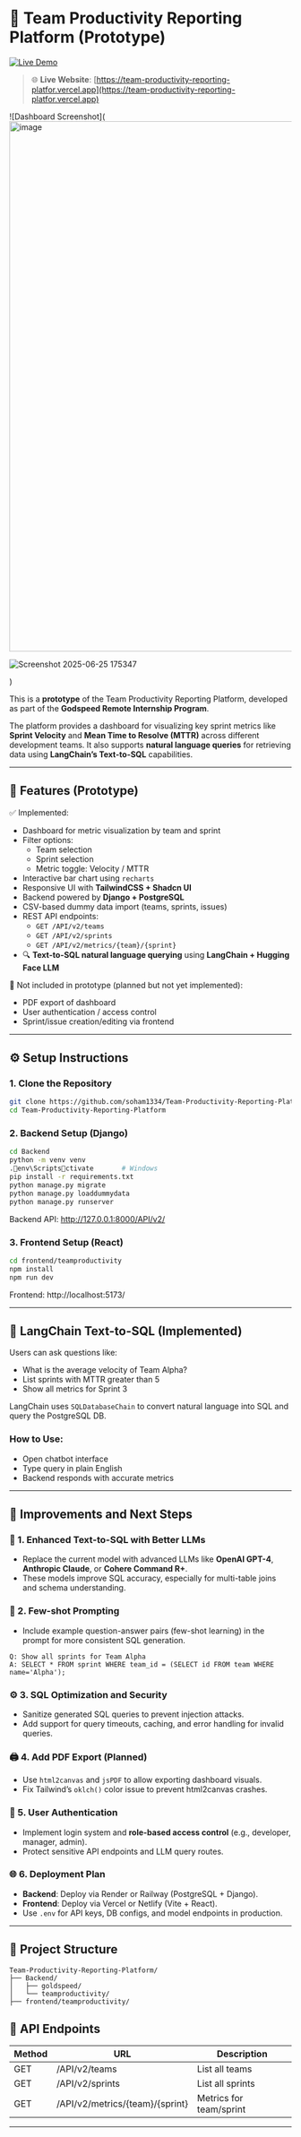 # 🧩 Team Productivity Reporting Platform (Prototype)

[![Live Demo](https://img.shields.io/badge/Visit%20Live%20Site-Vercel-black?style=for-the-badge&logo=vercel)](https://team-productivity-reporting-platfor.vercel.app)

> 🌐 **Live Website**: [https://team-productivity-reporting-platfor.vercel.app](https://team-productivity-reporting-platfor.vercel.app)

![Dashboard Screenshot](<img width="947" alt="image" src="https://github.com/user-attachments/assets/1dd8b5aa-d9f8-4d59-8641-7e6eb7dd2f04" />

![Screenshot 2025-06-25 175347](https://github.com/user-attachments/assets/383dccad-d8db-4e31-b33b-3dc2faf35274)

)



This is a **prototype** of the Team Productivity Reporting Platform, developed as part of the **Godspeed Remote Internship Program**.

The platform provides a dashboard for visualizing key sprint metrics like **Sprint Velocity** and **Mean Time to Resolve (MTTR)** across different development teams. It also supports **natural language queries** for retrieving data using **LangChain’s Text-to-SQL** capabilities.

---

## 🚀 Features (Prototype)

✅ Implemented:

- Dashboard for metric visualization by team and sprint
- Filter options:
  - Team selection
  - Sprint selection
  - Metric toggle: Velocity / MTTR
- Interactive bar chart using `recharts`
- Responsive UI with **TailwindCSS + Shadcn UI**
- Backend powered by **Django + PostgreSQL**
- CSV-based dummy data import (teams, sprints, issues)
- REST API endpoints:
  - `GET /API/v2/teams`
  - `GET /API/v2/sprints`
  - `GET /API/v2/metrics/{team}/{sprint}`
- 🔍 **Text-to-SQL natural language querying** using **LangChain + Hugging Face LLM**

🚫 Not included in prototype (planned but not yet implemented):

- PDF export of dashboard
- User authentication / access control
- Sprint/issue creation/editing via frontend

---

## ⚙️ Setup Instructions

### 1. Clone the Repository

```bash
git clone https://github.com/soham1334/Team-Productivity-Reporting-Platform.git
cd Team-Productivity-Reporting-Platform
```

### 2. Backend Setup (Django)

```bash
cd Backend
python -m venv venv
.env\Scriptsctivate       # Windows
pip install -r requirements.txt
python manage.py migrate
python manage.py loaddummydata
python manage.py runserver
```

Backend API: http://127.0.0.1:8000/API/v2/

### 3. Frontend Setup (React)

```bash
cd frontend/teamproductivity
npm install
npm run dev
```

Frontend: http://localhost:5173/

---

## 🧠 LangChain Text-to-SQL (Implemented)

Users can ask questions like:

- What is the average velocity of Team Alpha?
- List sprints with MTTR greater than 5
- Show all metrics for Sprint 3

LangChain uses `SQLDatabaseChain` to convert natural language into SQL and query the PostgreSQL DB.

### How to Use:

- Open chatbot interface
- Type query in plain English
- Backend responds with accurate metrics

---

## 🔁 Improvements and Next Steps

### 🧠 1. Enhanced Text-to-SQL with Better LLMs

- Replace the current model with advanced LLMs like **OpenAI GPT-4**, **Anthropic Claude**, or **Cohere Command R+**.
- These models improve SQL accuracy, especially for multi-table joins and schema understanding.

### 🎯 2. Few-shot Prompting

- Include example question-answer pairs (few-shot learning) in the prompt for more consistent SQL generation.

```
Q: Show all sprints for Team Alpha
A: SELECT * FROM sprint WHERE team_id = (SELECT id FROM team WHERE name='Alpha');
```

### ⚙️ 3. SQL Optimization and Security

- Sanitize generated SQL queries to prevent injection attacks.
- Add support for query timeouts, caching, and error handling for invalid queries.

### 🖨️ 4. Add PDF Export (Planned)

- Use `html2canvas` and `jsPDF` to allow exporting dashboard visuals.
- Fix Tailwind’s `oklch()` color issue to prevent html2canvas crashes.

### 🔐 5. User Authentication

- Implement login system and **role-based access control** (e.g., developer, manager, admin).
- Protect sensitive API endpoints and LLM query routes.

### 🌐 6. Deployment Plan

- **Backend**: Deploy via Render or Railway (PostgreSQL + Django).
- **Frontend**: Deploy via Vercel or Netlify (Vite + React).
- Use `.env` for API keys, DB configs, and model endpoints in production.

---

## 📂 Project Structure

```
Team-Productivity-Reporting-Platform/
├── Backend/
│   ├── goldspeed/
│   └── teamproductivity/
├── frontend/teamproductivity/
```

## 📎 API Endpoints

| Method | URL                             | Description             |
| ------ | ------------------------------- | ----------------------- |
| GET    | /API/v2/teams                   | List all teams          |
| GET    | /API/v2/sprints                 | List all sprints        |
| GET    | /API/v2/metrics/{team}/{sprint} | Metrics for team/sprint |

---
